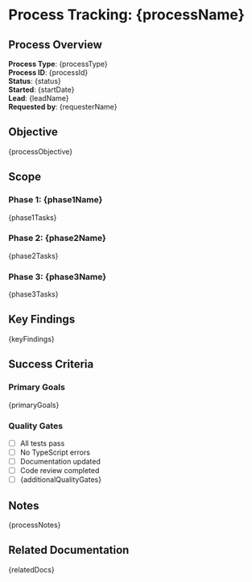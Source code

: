 # Process Tracking: {processName}

## Process Overview

**Process Type**: {processType}  
**Process ID**: {processId}  
**Status**: {status}  
**Started**: {startDate}  
**Lead**: {leadName}  
**Requested by**: {requesterName}  

## Objective

{processObjective}

## Scope

### Phase 1: {phase1Name}
{phase1Tasks}

### Phase 2: {phase2Name}  
{phase2Tasks}

### Phase 3: {phase3Name}
{phase3Tasks}

## Key Findings

{keyFindings}

## Success Criteria

### Primary Goals
{primaryGoals}

### Quality Gates
- [ ] All tests pass
- [ ] No TypeScript errors
- [ ] Documentation updated
- [ ] Code review completed
- [ ] {additionalQualityGates}

## Notes

{processNotes}

## Related Documentation

{relatedDocs}